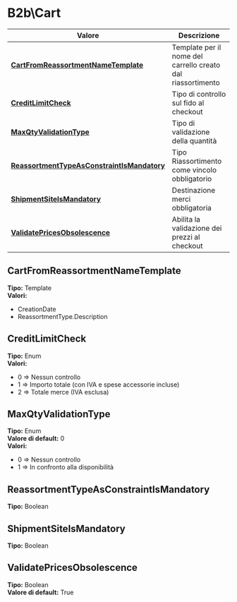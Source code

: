 # B2b\Cart
| Valore| Descrizione |
| --- | --- |
| **[CartFromReassortmentNameTemplate](#cartfromreassortmentnametemplate)** | Template per il nome del carrello creato dal riassortimento |
| **[CreditLimitCheck](#creditlimitcheck)** | Tipo di controllo sul fido al checkout |
| **[MaxQtyValidationType](#maxqtyvalidationtype)** | Tipo di validazione della quantità |
| **[ReassortmentTypeAsConstraintIsMandatory](#reassortmenttypeasconstraintismandatory)** | Tipo Riassortimento come vincolo obbligatorio |
| **[ShipmentSiteIsMandatory](#shipmentsiteismandatory)** | Destinazione merci obbligatoria |
| **[ValidatePricesObsolescence](#validatepricesobsolescence)** | Abilita la validazione dei prezzi al checkout |

CartFromReassortmentNameTemplate 
-----
**Tipo:** Template	 
**Valori:**
* CreationDate
* ReassortmentType.Description

CreditLimitCheck 
-----
**Tipo:** Enum	 
**Valori:**
* 0 => Nessun controllo
* 1 => Importo totale (con IVA e spese accessorie incluse)
* 2 => Totale merce (IVA esclusa)

MaxQtyValidationType 
-----
**Tipo:** Enum	 
**Valore di default:** 0	 
**Valori:**
* 0 => Nessun controllo
* 1 => In confronto alla disponibilità

ReassortmentTypeAsConstraintIsMandatory 
-----
**Tipo:** Boolean	 

ShipmentSiteIsMandatory 
-----
**Tipo:** Boolean	 

ValidatePricesObsolescence 
-----
**Tipo:** Boolean	 
**Valore di default:** True

